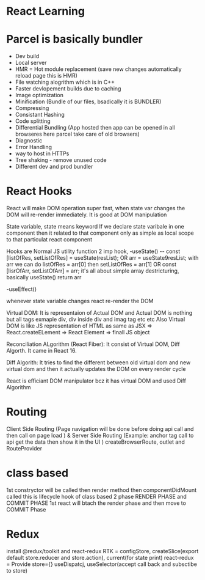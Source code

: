 # React Learning 

# Parcel is basically bundler
- Dev build
- Local server
- HMR = Hot module replacement (save new changes automatically reload page this is HMR)
- File watching alogrithm which is in C++ 
- Faster devlopement builds due to caching  
- Image optimization
- Minification (Bundle of our files, bsadically it is BUNDLER)
- Compressing 
- Consistant Hashing
- Code splitting 
- Differential Bundling (App hosted then app can be opened in all browseres here parcel take care of old browsers)
- Diagnostic
- Error Handling 
- way to host in HTTPs
- Tree shaking - remove unused code 
- Different dev and prod bundler  



# React Hooks
React will make DOM operation super fast, when state var changes the DOM will re-render immediately. It is good at DOM manipulation

State variable, state means keyword 
If we declare state varibale in one component then it related to that component only as simple as local scope to that particulat react component 

Hooks are Normal JS utility function
2 imp hook,
-useState()
  -- const [listOfRes, setListOfRes] = useState(resList); 
     OR
     arr = useState9resList;
     with arr we can do listOfRes = arr[0] then setListOfRes = arr[1]
     OR
     const [lisrOfArr, setListOfArr] = arr;
    it's all about simple array destricturing, basically useState() return arr 
  
-useEffect()

whenever state variable changes react re-render the DOM

Virtual DOM: It is representaion of Actual DOM and Actual DOM is nothing but all tags exmaple div, div inside div and imag tag etc etc
Also Virtual DOM is like JS representation of HTML as same as JSX => React.createELement => React Element => finall JS object 

Reconciliation ALgorithm (React Fiber): It consist of Virtual DOM, Diff Algorth. It came in React 16.

Diff Algorith: It tries to find the different between old virtual dom and new virtual dom and then it actually updates the DOM on every render cycle

React is efficiant DOM manipulator bcz it has virtual DOM and used Diff Algorithm



# Routing
Client Side Routing (Page navigation will be done before doing api call and then call on page load ) & Server Side Routing (Example: anchor tag call to api get the data then show it in the UI )
createBrowserRoute, outlet and RouteProvider


# class based
1st constryctor will be called then render method then componentDidMount called this is lifecycle hook of class based
2 phase RENDER PHASE and COMMIT PHASE
1st react will btach the render phase and then move to COMMIT Phase 


# Redux
install @redux/toolkit and react-redux
RTK = configStore, createSlice(export default store.reducer and store.action), current(for state print)
react-redux = Provide store={} useDispatcj, useSelector(accept call back and subsctibe to store)

